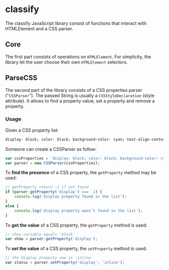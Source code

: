 # classify
The classify JavaScript library consist of functions that interact with HTMLElement and a CSS parser.

## Core
The first part consists of operations on `HTMLElement`. For simplicity, the library let the user choose their own `HTMLElement` selectors.

## ParseCSS
The second part of the library consists of a CSS properties parser ("`CSSParser`"). The passed String is usually a `CSSStyleDeclaration` (style attribute). It allows to find a property value, set a property and remove a property.

### Usage
Given a CSS property list:
```CSS
display: block; color: black; background-color: cyan; text-align-center
```

Someone can create a CSSParser as follow:
```javascript
var cssProperties = 'display: block; color: black; background-color: cyan; text-align-center';
var parser = new CSSParser(cssProperties);
```

To **find the presence** of a CSS property, the `getProperty` method may be used:
```javascript
// getProperty return -1 if not found
if (parser.getProperty('display') === -1) {
    console.log('display property found in the list');
}
else {
    console.log('display property wans’t found in the list');
}
```

To **get the value** of a CSS property, the `getProperty` method is used:
```javascript
// show variable equals 'block'
var show = parser.getProperty('display');
```

To **set the value** of a CSS property, the `setProperty` method is used:
```javascript
// the display property now is 'inline'
var status = parser.setProperty('display', 'inline');
```
